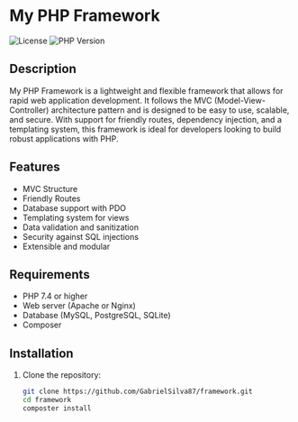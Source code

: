 # My PHP Framework

![License](https://img.shields.io/badge/license-MIT-blue.svg)
![PHP Version](https://img.shields.io/badge/PHP-7.4%2B-brightgreen.svg)

## Description

My PHP Framework is a lightweight and flexible framework that allows for rapid web application development. It follows the MVC (Model-View-Controller) architecture pattern and is designed to be easy to use, scalable, and secure. With support for friendly routes, dependency injection, and a templating system, this framework is ideal for developers looking to build robust applications with PHP.

## Features

- MVC Structure
- Friendly Routes
- Database support with PDO
- Templating system for views
- Data validation and sanitization
- Security against SQL injections
- Extensible and modular

## Requirements

- PHP 7.4 or higher
- Web server (Apache or Nginx)
- Database (MySQL, PostgreSQL, SQLite)
- Composer

## Installation

1. Clone the repository:

   ```bash
   git clone https://github.com/GabrielSilva87/framework.git
   cd framework
   composter install
